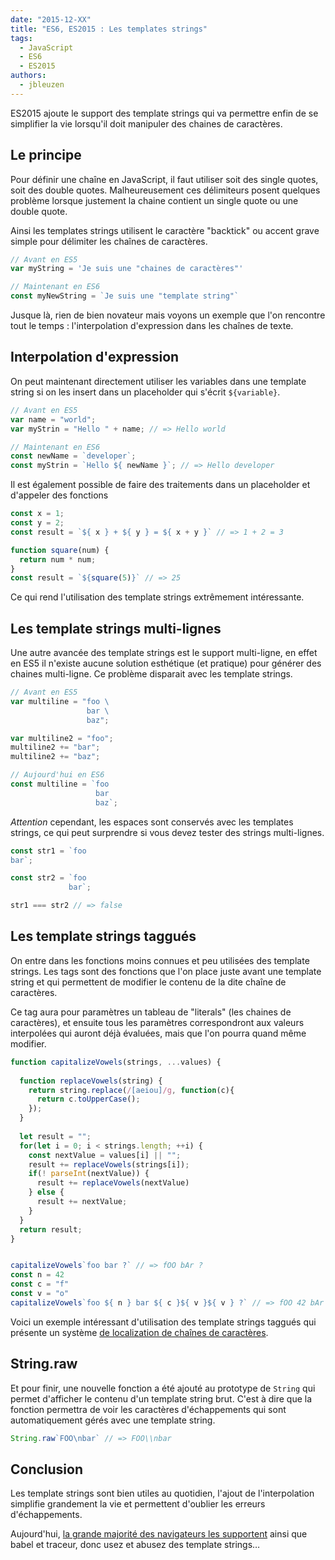 ```yaml
---
date: "2015-12-XX"
title: "ES6, ES2015 : Les templates strings"
tags:
  - JavaScript
  - ES6
  - ES2015
authors:
  - jbleuzen
---
```


ES2015 ajoute le support des template strings qui va permettre enfin de se 
simplifier la vie lorsqu'il doit manipuler des chaines de caractères.

## Le principe

Pour définir une chaîne en JavaScript, il faut utiliser soit des single quotes, 
soit des double quotes. Malheureusement ces délimiteurs posent quelques 
problème lorsque justement la chaine contient un single quote ou une
double quote.

Ainsi les templates strings utilisent le caractère "backtick" ou accent grave 
simple pour délimiter les chaînes de caractères.

``` js
// Avant en ES5
var myString = 'Je suis une "chaines de caractères"'

// Maintenant en ES6
const myNewString = `Je suis une "template string"`
```

Jusque là, rien de bien novateur mais voyons un exemple que l'on rencontre
tout le temps : l'interpolation d'expression dans les chaînes de texte.

## Interpolation d'expression

On peut maintenant directement utiliser les variables dans une template string 
si on les insert dans un placeholder qui s'écrit `${variable}`.

``` js
// Avant en ES5
var name = "world";
var myStrin = "Hello " + name; // => Hello world

// Maintenant en ES6
const newName = `developer`;
const myStrin = `Hello ${ newName }`; // => Hello developer
```

Il est également possible de faire des traitements dans un placeholder et 
d'appeler des fonctions

``` js
const x = 1;
const y = 2;
const result = `${ x } + ${ y } = ${ x + y }` // => 1 + 2 = 3

function square(num) {
  return num * num;
}
const result = `${square(5)}` // => 25
```
Ce qui rend l'utilisation des template strings extrêmement intéressante.

## Les template strings multi-lignes

Une autre avancée des template strings est le support multi-ligne, en effet en 
ES5 il n'existe aucune solution esthétique (et pratique) pour générer des 
chaines multi-ligne.
Ce problème disparait avec les template strings.

``` js
// Avant en ES5
var multiline = "foo \
                 bar \
                 baz";

var multiline2 = "foo";
multiline2 += "bar";
multiline2 += "baz";

// Aujourd'hui en ES6
const multiline = `foo
                   bar
                   baz`;
```

*Attention* cependant, les espaces sont conservés avec les templates strings, 
ce qui peut surprendre si vous devez tester des strings multi-lignes.

``` js
const str1 = `foo
bar`;

const str2 = `foo
             bar`;

str1 === str2 // => false
```

## Les template strings taggués

On entre dans les fonctions moins connues et peu utilisées des template strings.
Les tags sont des fonctions que l'on place juste avant une template string et 
qui permettent de modifier le contenu de la dite chaîne de caractères. 

Ce tag aura pour paramètres un tableau de "literals" (les chaines de caractères),
et ensuite tous les paramètres correspondront aux valeurs interpolées qui auront 
déjà évaluées, mais que l'on pourra quand même modifier.

``` js
function capitalizeVowels(strings, ...values) {
  
  function replaceVowels(string) {
    return string.replace(/[aeiou]/g, function(c){
      return c.toUpperCase();
    });
  }
  
  let result = "";
  for(let i = 0; i < strings.length; ++i) {
    const nextValue = values[i] || "";
    result += replaceVowels(strings[i]);
    if(! parseInt(nextValue)) {
      result += replaceVowels(nextValue)
    } else {
      result += nextValue;
    }
  }
  return result;
}


capitalizeVowels`foo bar ?` // => fOO bAr ?
const n = 42
const c = "f"
const v = "o"
capitalizeVowels`foo ${ n } bar ${ c }${ v }${ v } ?` // => fOO 42 bAr fOO ?
```

Voici un exemple intéressant d'utilisation des template strings taggués qui 
présente un système [de localization de chaînes de caractères](http://jaysoo.ca/2014/03/20/i18n-with-es6-template-strings/).

## String.raw

Et pour finir, une nouvelle fonction a été ajouté au prototype de `String` qui 
permet d'afficher le contenu d'un template string brut. C'est à dire que la 
fonction permettra de voir les caractères d'échappements qui sont 
automatiquement gérés avec une template string.

``` js 
String.raw`FOO\nbar` // => FOO\\nbar
```

## Conclusion

Les template strings sont bien utiles au quotidien, l'ajout de l'interpolation 
simplifie grandement la vie et permettent d'oublier les erreurs d'échappements.

Aujourd'hui, [la grande majorité des navigateurs les supportent](https://kangax.github.io/compat-table/es6/#test-template_strings)
ainsi que babel et traceur, donc usez et abusez des template strings…

